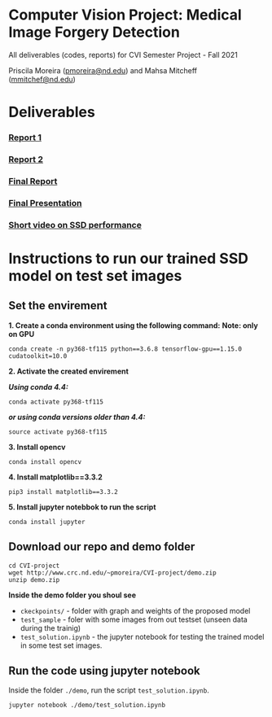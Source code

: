 # Computer Vision Project: Medical Image Forgery  Detection

All deliverables (codes, reports) for CVI Semester Project - Fall 2021

Priscila Moreira (pmoreira@nd.edu) and Mahsa Mitcheff (mmitchef@nd.edu)

# Deliverables 
### [Report 1](report_1.md)
### [Report 2](report_2.md)

### [Final Report](CVI_final_report.pdf)
### [Final Presentation](CV_presentation_final.pdf) 
### [Short video on SSD performance](forgery_detection_in_medical_images.mp4) 

<a name="intructions-testSSD"></a>
# Instructions to run our trained SSD model on test set images

## Set the envirement

**1. Create a conda environment using the following command:**
**Note: only on GPU**
```
conda create -n py368-tf115 python==3.6.8 tensorflow-gpu==1.15.0 cudatoolkit=10.0 
```

**2. Activate the created envirement**

***Using conda 4.4:***
```
conda activate py368-tf115
```

***or using conda versions older than 4.4:***
```
source activate py368-tf115
```

**3. Install opencv**
```
conda install opencv
```
**4. Install matplotlib==3.3.2**
```
pip3 install matplotlib==3.3.2
```

**5. Install jupyter notebbok to run the script**
```
conda install jupyter
```

## Download our repo and demo folder
```
cd CVI-project
wget http://www.crc.nd.edu/~pmoreira/CVI-project/demo.zip
unzip demo.zip
```

**Inside the demo folder you shoul see** 
 
 - `ckeckpoints/`           - folder with graph and weights of the proposed model
 - `test_sample`            - foler with some images from out testset (unseen data during the trainig)
 - `test_solution.ipynb`    - the jupyter notebook for testing the trained model in some test set images.


## Run the code using jupyter notebook

Inside the folder `./demo`, run the script `test_solution.ipynb`.

```
jupyter notebook ./demo/test_solution.ipynb
```

